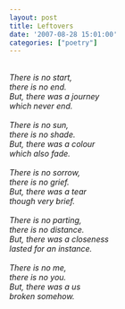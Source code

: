 ```yaml
---
layout: post
title: Leftovers
date: '2007-08-28 15:01:00'
categories: ["poetry"]
---
```


<p><i><br/>There is no start,<br/>there is no end.<br/>But, there was a journey<br/>which never end.<br/><br/>There is no sun,<br/>there is no shade.<br/>But, there was a colour<br/>which also fade.<br/><br/>There is no sorrow,<br/>there is no grief.<br/>But, there was a tear<br/>though very brief.<br/><br/>There is no parting,<br/>there is no distance.<br/>But, there was a closeness<br/>lasted for an instance.<br/><br/>There is no me,<br/>there is no you.<br/>But, there was a us<br/>broken somehow.<br/></i></p><div class="blogger-post-footer"><img width="1" height="1" src="https://blogger.googleusercontent.com/tracker/5416117946427095362-5376422008260656190?l=soranthou.blogspot.com" alt=""/></div>
